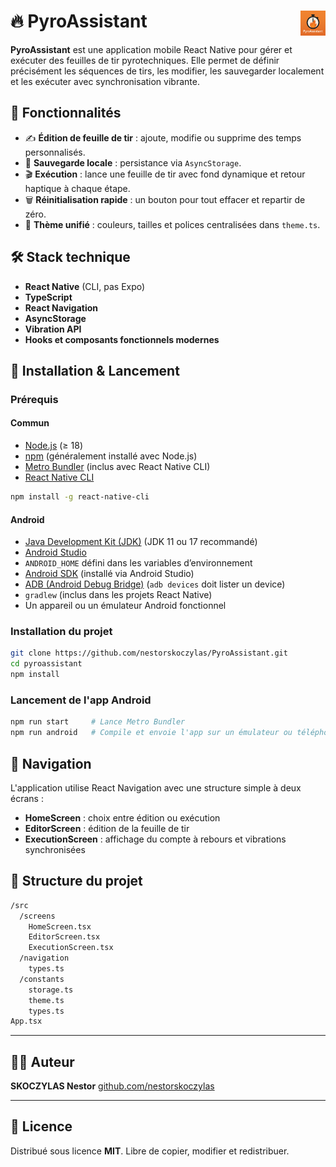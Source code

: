 # 🔥 PyroAssistant <img src="assets/logo.png" align="right" alt="PyroAssistant Logo" width="40" />

**PyroAssistant** est une application mobile React Native pour gérer et exécuter des feuilles de tir pyrotechniques. Elle permet de définir précisément les séquences de tirs, les modifier, les sauvegarder localement et les exécuter avec synchronisation vibrante.

## 📱 Fonctionnalités

* ✍️ **Édition de feuille de tir** : ajoute, modifie ou supprime des temps personnalisés.
* 💾 **Sauvegarde locale** : persistance via `AsyncStorage`.
* 🎬 **Exécution** : lance une feuille de tir avec fond dynamique et retour haptique à chaque étape.
* 🗑️ **Réinitialisation rapide** : un bouton pour tout effacer et repartir de zéro.
* 🎨 **Thème unifié** : couleurs, tailles et polices centralisées dans `theme.ts`.

## 🛠️ Stack technique

* **React Native** (CLI, pas Expo)
* **TypeScript**
* **React Navigation**
* **AsyncStorage**
* **Vibration API**
* **Hooks et composants fonctionnels modernes**

## 🚀 Installation & Lancement

### Prérequis

#### Commun

* [Node.js](https://nodejs.org/) (≥ 18)
* [npm](https://www.npmjs.com/) (généralement installé avec Node.js)
* [Metro Bundler](https://facebook.github.io/metro/) (inclus avec React Native CLI)
* [React Native CLI](https://reactnative.dev/docs/environment-setup)

```bash
npm install -g react-native-cli
```

#### Android

* [Java Development Kit (JDK)](https://www.oracle.com/java/technologies/javase-downloads.html) (JDK 11 ou 17 recommandé)
* [Android Studio](https://developer.android.com/studio)
* `ANDROID_HOME` défini dans les variables d’environnement
* [Android SDK](https://developer.android.com/studio#downloads) (installé via Android Studio)
* [ADB (Android Debug Bridge)](https://developer.android.com/studio/command-line/adb) (`adb devices` doit lister un device)
* `gradlew` (inclus dans les projets React Native)
* Un appareil ou un émulateur Android fonctionnel

### Installation du projet

```bash
git clone https://github.com/nestorskoczylas/PyroAssistant.git
cd pyroassistant
npm install
```

### Lancement de l'app Android

```bash
npm run start     # Lance Metro Bundler
npm run android   # Compile et envoie l'app sur un émulateur ou téléphone Android
```

## 🧭 Navigation

L'application utilise React Navigation avec une structure simple à deux écrans :

* **HomeScreen** : choix entre édition ou exécution
* **EditorScreen** : édition de la feuille de tir
* **ExecutionScreen** : affichage du compte à rebours et vibrations synchronisées

## 📁 Structure du projet

```bash
/src
  /screens
    HomeScreen.tsx
    EditorScreen.tsx
    ExecutionScreen.tsx
  /navigation
    types.ts
  /constants
    storage.ts
    theme.ts
    types.ts
App.tsx
```
---

## 👨‍💻 Auteur

**SKOCZYLAS Nestor**
[github.com/nestorskoczylas](https://github.com/nestorskoczylas)

---

## 📝 Licence

Distribué sous licence **MIT**.
Libre de copier, modifier et redistribuer.
